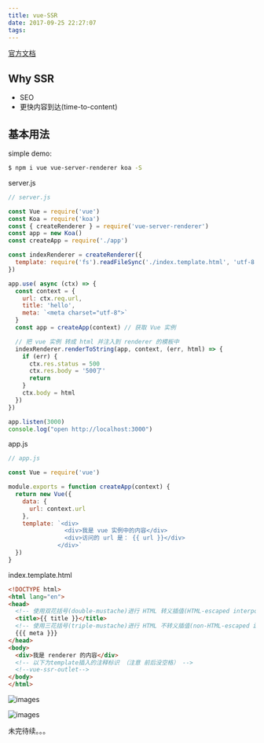 ```yaml
---
title: vue-SSR
date: 2017-09-25 22:27:07
tags:
---
```

[官方文档](https://ssr.vuejs.org/zh/)

## Why SSR
* SEO
* 更快内容到达(time-to-content)

## 基本用法
simple demo:
``` bash
$ npm i vue vue-server-renderer koa -S
```

<!-- more -->

server.js
```js
// server.js

const Vue = require('vue')
const Koa = require('koa')
const { createRenderer } = require('vue-server-renderer')
const app = new Koa()
const createApp = require('./app')

const indexRenderer = createRenderer({
  template: require('fs').readFileSync('./index.template.html', 'utf-8')
})

app.use( async (ctx) => {
  const context = {
    url: ctx.req.url,
    title: 'hello',
    meta: `<meta charset="utf-8">`
  }
  const app = createApp(context) // 获取 Vue 实例

  // 把 vue 实例 转成 html 并注入到 renderer 的模板中
  indexRenderer.renderToString(app, context, (err, html) => {
    if (err) {
      ctx.res.status = 500
      ctx.res.body = '500了'
      return
    }
    ctx.body = html
  })
})

app.listen(3000)
console.log("open http://localhost:3000")
```

app.js
```js
// app.js

const Vue = require('vue')

module.exports = function createApp(context) {
  return new Vue({
    data: {
      url: context.url
    },
    template: `<div>
                <div>我是 vue 实例中的内容</div>
                <div>访问的 url 是： {{ url }}</div>
              </div>`
  })
}
```

index.template.html

```html
<!DOCTYPE html>
<html lang="en">
<head>
  <!-- 使用双花括号(double-mustache)进行 HTML 转义插值(HTML-escaped interpolation) -->
  <title>{{ title }}</title>
  <!-- 使用三花括号(triple-mustache)进行 HTML 不转义插值(non-HTML-escaped interpolation) -->
  {{{ meta }}}
</head>
<body>
  <div>我是 renderer 的内容</div>
  <!-- 以下为template插入的注释标识 （注意 前后没空格） -->
  <!--vue-ssr-outlet-->
</body>
</html>
```
![images](http://oifogbmox.bkt.clouddn.com/170930-1.png)


![images](http://oifogbmox.bkt.clouddn.com/171002-3ssr-webpack.png)

未完待续。。。

